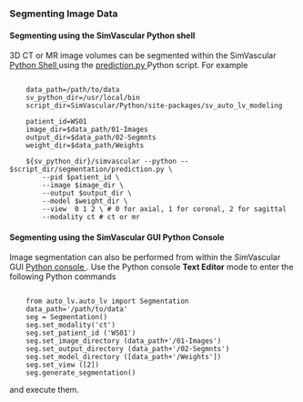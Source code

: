 ### Segmenting Image Data

#### Segmenting using the SimVascular Python shell

3D CT or MR image volumes can be segmented within the SimVascular
<a href='http://simvascular.github.io/docsPythonInterface.html#python_shell'> Python Shell </a> using the
<a href="https://github.com/SimVascular/SimVascular/blob/master/Python/site-packages/sv_auto_lv_modeling/segmentation/prediction.py">
prediction.py </a> Python script. For example

<pre><code class='language-shell' lang='shell'>
    data_path=/path/to/data
    sv_python_dir=/usr/local/bin
    script_dir=SimVascular/Python/site-packages/sv_auto_lv_modeling

    patient_id=WS01
    image_dir=$data_path/01-Images
    output_dir=$data_path/02-Segmnts
    weight_dir=$data_path/Weights

    ${sv_python_dir}/simvascular --python -- $script_dir/segmentation/prediction.py \
        --pid $patient_id \
        --image $image_dir \
        --output $output_dir \
        --model $weight_dir \
        --view  0 1 2 \ # 0 for axial, 1 for coronal, 2 for sagittal
        --modality ct # ct or mr
</code></pre>


#### Segmenting using the SimVascular GUI Python Console

Image segmentation can also be performed from within the SimVascular GUI
<a href='http://simvascular.github.io/docsPythonInterface.html#console'> Python console </a>.
Use the Python console <strong>Text Editor</strong> mode to enter the following Python commands 

<pre><code class='language-python' lang='python'>
    from auto_lv.auto_lv import Segmentation
    data_path='/path/to/data'
    seg = Segmentation()
    seg.set_modality('ct')
    seg.set_patient_id ('WS01')
    seg.set_image_directory (data_path+'/01-Images')
    seg.set_output_directory (data_path+'/02-Segmnts')
    seg.set_model_directory ([data_path+'/Weights'])
    seg.set_view ([2])
    seg.generate_segmentation()
</code></pre>

and execute them.


